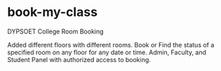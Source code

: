 # book-my-class

DYPSOET College Room Booking

Added different floors with different rooms.
Book or Find the status of a specified room on any floor for any date or time.
Admin, Faculty, and Student Panel with authorized access to booking.
